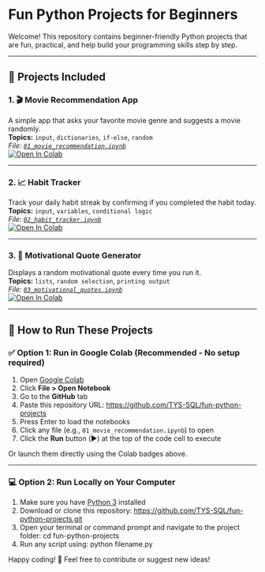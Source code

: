 # Fun Python Projects for Beginners 

Welcome! This repository contains beginner-friendly Python projects that are fun, practical, and help build your programming skills step by step.

---

## 🧩 Projects Included

### 1. 🎬 Movie Recommendation App  
A simple app that asks your favorite movie genre and suggests a movie randomly.  
**Topics:** `input`, `dictionaries`, `if-else`, `random`  
_File: [`01_movie_recommendation.ipynb`](https://github.com/TYS-SQL/fun-python-projects/blob/main/01_movie_recommendation.ipynb)_  
[![Open In Colab](https://colab.research.google.com/assets/colab-badge.svg)](https://colab.research.google.com/github/TYS-SQL/fun-python-projects/blob/main/01_movie_recommendation.ipynb)

---

### 2. 📈 Habit Tracker  
Track your daily habit streak by confirming if you completed the habit today.  
**Topics:** `input`, `variables`, `conditional logic`  
_File: [`02_habit_tracker.ipynb`](https://github.com/TYS-SQL/fun-python-projects/blob/main/02_habit_tracker.ipynb)_  
[![Open In Colab](https://colab.research.google.com/assets/colab-badge.svg)](https://colab.research.google.com/github/TYS-SQL/fun-python-projects/blob/main/02_habit_tracker.ipynb)

---

### 3. 💬 Motivational Quote Generator  
Displays a random motivational quote every time you run it.  
**Topics:** `lists`, `random selection`, `printing output`  
_File: [`03_motivational_quotes.ipynb`](https://github.com/TYS-SQL/fun-python-projects/blob/main/03_motivational_quotes.ipynb)_  
[![Open In Colab](https://colab.research.google.com/assets/colab-badge.svg)](https://colab.research.google.com/github/TYS-SQL/fun-python-projects/blob/main/03_motivational_quotes.ipynb)

---

## 🚀 How to Run These Projects

### ✅ Option 1: Run in Google Colab (Recommended - No setup required)

1. Open [Google Colab](https://colab.research.google.com/)
2. Click **File > Open Notebook**
3. Go to the **GitHub** tab
4. Paste this repository URL: https://github.com/TYS-SQL/fun-python-projects
5. Press Enter to load the notebooks
6. Click any file (e.g., `01_movie_recommendation.ipynb`) to open
7. Click the **Run** button (▶️) at the top of the code cell to execute

Or launch them directly using the Colab badges above.

---

### 💻 Option 2: Run Locally on Your Computer

1. Make sure you have [Python 3](https://www.python.org/downloads/) installed
2. Download or clone this repository: https://github.com/TYS-SQL/fun-python-projects.git
3. Open your terminal or command prompt and navigate to the project folder: cd fun-python-projects
4. Run any script using: python filename.py


Happy coding! 🌟
Feel free to contribute or suggest new ideas!


